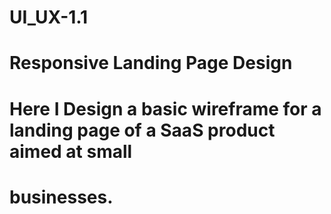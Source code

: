 # UI_UX-1.1
# Responsive Landing Page Design
# Here I Design a basic wireframe for a landing page of a SaaS product aimed at small
# businesses.
